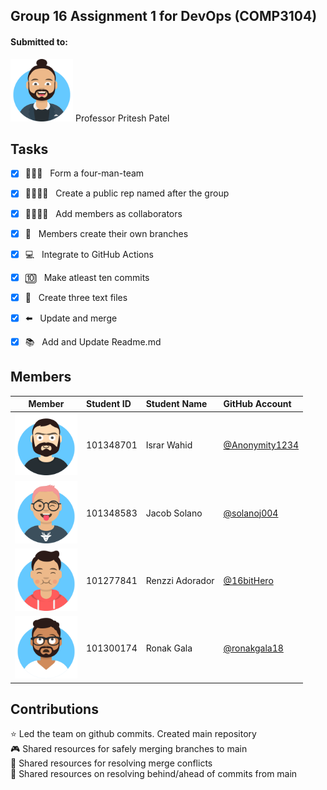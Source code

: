 ## Group 16 Assignment 1 for DevOps (COMP3104)
#### Submitted to:
<img src="https://github.com/16bithero/16bithero/blob/main/Avatar/Prof.png" height="100" width="100">
Professor Pritesh Patel

## Tasks
- [x] 👨🏻‍💻 &nbsp; Form a four-man-team
- [x] 👨‍👨‍👧‍👦 &nbsp; Create a public rep named after the group
- [x] 🫱🏻‍🫲🏾 &nbsp; Add members as collaborators
- [x] 🏡 &nbsp; Members create their own branches
- [x] 💻 &nbsp; Integrate to GitHub Actions
- [x] 🔟 &nbsp; Make atleast ten commits
- [x] 📝 &nbsp; Create three text files
- [x] ⬅️ &nbsp; Update and merge
- [x] 📚 &nbsp; Add and Update Readme.md


## Members 

Member| Student ID | Student Name    | GitHub Account
|:---: |:--- |:--- |:---
<img src="https://github.com/16bithero/16bithero/blob/main/Avatar/Israr.png" height="100" width="100"> | 101348701  | Israr Wahid     | [@Anonymity1234](https://github.com/Anonymity1234)
<img src="https://github.com/16bithero/16bithero/blob/main/Avatar/Jacob.png" height="100" width="100"> | 101348583  | Jacob Solano    | [@solanoj004](https://github.com/solanoj004)
<img src="https://github.com/16bithero/16bithero/blob/main/Avatar/Renzzi.png" height="100" width="100"> | 101277841  | Renzzi Adorador | [@16bitHero](https://github.com/16bitHero)
<img src="https://github.com/16bithero/16bithero/blob/main/Avatar/Ron.png" height="100" width="100"> | 101300174  | Ronak Gala      | [@ronakgala18](https://github.com/ronakgala18)  


## Contributions 

⭐️ Led the team on github commits. Created main repository  
🎮 Shared resources for safely merging branches to main  
🚀 Shared resources for resolving merge conflicts  
💞 Shared resources on resolving behind/ahead of commits from main 
